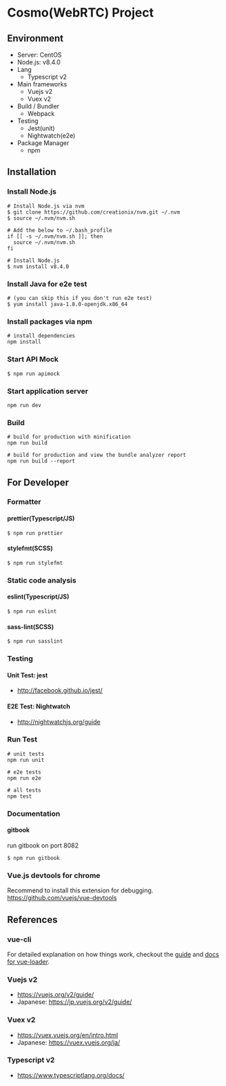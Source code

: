 # Cosmo(WebRTC) Project

## Environment

* Server: CentOS
* Node.js: v8.4.0
* Lang
  * Typescript v2
* Main frameworks
  * Vuejs v2
  * Vuex v2
* Build / Bundler
  * Webpack
* Testing
  * Jest(unit)
  * Nightwatch(e2e)
* Package Manager
  * npm

## Installation


### Install Node.js

```
# Install Node.js via nvm
$ git clone https://github.com/creationix/nvm.git ~/.nvm
$ source ~/.nvm/nvm.sh

# Add the below to ~/.bash_profile
if [[ -s ~/.nvm/nvm.sh ]]; then
  source ~/.nvm/nvm.sh
fi

# Install Node.js
$ nvm install v8.4.0
```

### Install Java for e2e test

```
# (you can skip this if you don't run e2e test)
$ yum install java-1.8.0-openjdk.x86_64
```

### Install packages via npm

```
# install dependencies
npm install
```

### Start API Mock

```
$ npm run apimock
```

### Start application server

```
npm run dev
```

### Build

```
# build for production with minification
npm run build

# build for production and view the bundle analyzer report
npm run build --report
```

## For Developer


### Formatter

#### prettier(Typescript/JS)

```
$ npm run prettier
```

#### stylefmt(SCSS)

```
$ npm run stylefmt
```

### Static code analysis

#### eslint(Typescript/JS)

```
$ npm run eslint
```

#### sass-lint(SCSS)

```
$ npm run sasslint
```


### Testing

#### Unit Test: jest

* http://facebook.github.io/jest/

#### E2E Test: Nightwatch

* http://nightwatchjs.org/guide


### Run Test

```
# unit tests
npm run unit

# e2e tests
npm run e2e

# all tests
npm test
```


### Documentation

#### gitbook

run gitbook on port 8082
```
$ npm run gitbook
```

### Vue.js devtools for chrome

Recommend to install this extension for debugging.
https://github.com/vuejs/vue-devtools


## References

### vue-cli

For detailed explanation on how things work, checkout the [guide](http://vuejs-templates.github.io/webpack/) and [docs for vue-loader](http://vuejs.github.io/vue-loader).

### Vuejs v2

* https://vuejs.org/v2/guide/
* Japanese: https://jp.vuejs.org/v2/guide/

### Vuex v2

* https://vuex.vuejs.org/en/intro.html
* Japanese: https://vuex.vuejs.org/ja/

### Typescript v2

* https://www.typescriptlang.org/docs/
